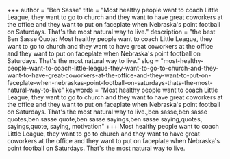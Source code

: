 +++
author = "Ben Sasse"
title = "Most healthy people want to coach Little League, they want to go to church and they want to have great coworkers at the office and they want to put on faceplate when Nebraska's point football on Saturdays. That's the most natural way to live."
description = "the best Ben Sasse Quote: Most healthy people want to coach Little League, they want to go to church and they want to have great coworkers at the office and they want to put on faceplate when Nebraska's point football on Saturdays. That's the most natural way to live."
slug = "most-healthy-people-want-to-coach-little-league-they-want-to-go-to-church-and-they-want-to-have-great-coworkers-at-the-office-and-they-want-to-put-on-faceplate-when-nebraskas-point-football-on-saturdays-thats-the-most-natural-way-to-live"
keywords = "Most healthy people want to coach Little League, they want to go to church and they want to have great coworkers at the office and they want to put on faceplate when Nebraska's point football on Saturdays. That's the most natural way to live.,ben sasse,ben sasse quotes,ben sasse quote,ben sasse sayings,ben sasse saying,quotes, sayings,quote, saying, motivation"
+++
Most healthy people want to coach Little League, they want to go to church and they want to have great coworkers at the office and they want to put on faceplate when Nebraska's point football on Saturdays. That's the most natural way to live.
